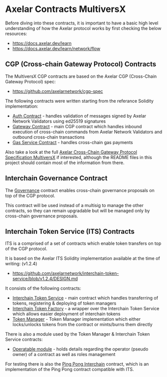 # Axelar Contracts MultiversX

Before diving into these contracts, it is important to have a basic high level understanding of how the Axelar protocol works by first checking the below resources:
- https://docs.axelar.dev/learn
- https://docs.axelar.dev/learn/network/flow

## CGP (Cross-chain Gateway Protocol) Contracts

The MultiversX CGP contracts are based on the Axelar CGP (Cross-Chain Gateway Protocol) spec:
- https://github.com/axelarnetwork/cgp-spec

The following contracts were written starting from the referance Solidity implementation:
- [Auth Contract](/auth) - handles validation of messages signed by Axelar Network Validators using ed25519 signatures
- [Gateway Contract](/gateway) - main CGP contract which handles inbound execution of cross-chain commands from Axelar Network Validators and outbound cross-chain transactions
- [Gas Service Contract](/gas-service) - handles cross-chain gas payments

Also take a look at the full [Axelar Cross-Chain Gateway Protocol Specification MultiversX](https://docs.google.com/document/d/1hrMicw1I4tFHHAITNtmuxlyfqTkC--Pq7XmXBCRPAxU/edit?usp=sharing) if interested,
although the README files in this project should contain most of the information from there.

## Interchain Governance Contract

The [Governance](/governance) contract enables cross-chain governance proposals on top of the CGP protocol.

This contract will be used instead of a multisig to manage the other contracts, so they can remain upgradable but will be managed only by cross-chain governance proposals.

## Interchain Token Service (ITS) Contracts

ITS is a comprised of a set of contracts which enable token transfers on top of the CGP protocol.

It is based on the Axelar ITS Solidity implementation available at the time of writing: (v1.2.4)
- https://github.com/axelarnetwork/interchain-token-service/blob/v1.2.4/DESIGN.md

It consists of the following contracts:
- [Interchain Token Service](/interchain-token-service) - main contract which handles transferring of tokens, registering & deploying of token managers
- [Interchain Token Factory](/interchain-token-factory) - a wrapper over the Interchain Token Service which allows easier deployment of interchain tokens
- [Token Manager](/token-manager) - Token Manager implementation which either locks/unlocks tokens from the contract or mints/burns them directly

There is also a module used by the Token Manager & Interchain Token Service contracts:
- [Operatable module](/modules/operatable) - holds details regarding the operator (pseudo owner) of a contract as well as roles management

For testing there is also the [Ping Pong Interchain](/ping-pong-interchain) contract, which is an implementation of the Ping Pong contract compatible with ITS.
